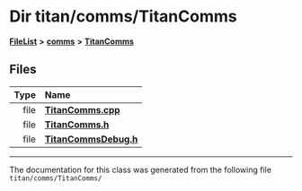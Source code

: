 

# Dir titan/comms/TitanComms



[**FileList**](files.md) **>** [**comms**](dir_15e9a61cbc095141a3f886f43eb6818f.md) **>** [**TitanComms**](dir_5bea15bd51704c26ebfcf0ce33d5c553.md)












## Files

| Type | Name |
| ---: | :--- |
| file | [**TitanComms.cpp**](TitanComms_8cpp.md) <br> |
| file | [**TitanComms.h**](TitanComms_8h.md) <br> |
| file | [**TitanCommsDebug.h**](TitanCommsDebug_8h.md) <br> |



























































------------------------------
The documentation for this class was generated from the following file `titan/comms/TitanComms/`

